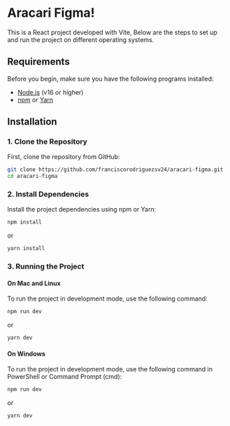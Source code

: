 # Aracari Figma! 

This is a React project developed with Vite, Below are the steps to set up and run the project on different operating systems.

## Requirements

Before you begin, make sure you have the following programs installed:

- [Node.js](https://nodejs.org/) (v16 or higher)
- [npm](https://www.npmjs.com/) or [Yarn](https://yarnpkg.com/)

## Installation

### 1. Clone the Repository

First, clone the repository from GitHub:

```bash
git clone https://github.com/franciscorodriguezsv24/aracari-figma.git
cd aracari-figma
```
### 2. Install Dependencies
Install the project dependencies using npm or Yarn:
```bash
npm install
```
or
```bash
yarn install
```

### 3. Running the Project
#### On Mac and Linux
To run the project in development mode, use the following command:

```bash
npm run dev
```
or 
```bash
yarn dev
```

#### On Windows
To run the project in development mode, use the following command in PowerShell or Command Prompt (cmd):

```bash
npm run dev
```
or 
```bash
yarn dev
```

